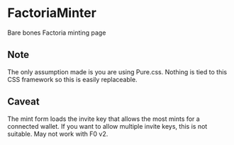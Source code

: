 # FactoriaMinter
Bare bones Factoria minting page

## Note
The only assumption made is you are using Pure.css. Nothing is tied to this CSS framework so this is easily replaceable.


## Caveat
The mint form loads the invite key that allows the most mints for a connected wallet. If you want to allow multiple invite keys, this is not suitable. May not work with F0 v2.
